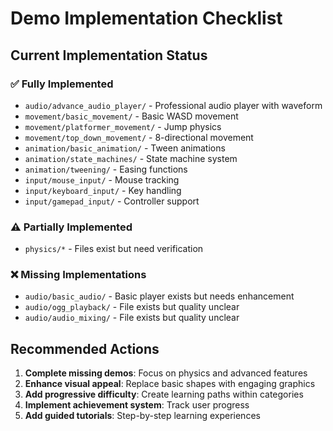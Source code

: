 # Demo Implementation Checklist

## Current Implementation Status

### ✅ Fully Implemented
- `audio/advance_audio_player/` - Professional audio player with waveform
- `movement/basic_movement/` - Basic WASD movement
- `movement/platformer_movement/` - Jump physics
- `movement/top_down_movement/` - 8-directional movement
- `animation/basic_animation/` - Tween animations
- `animation/state_machines/` - State machine system
- `animation/tweening/` - Easing functions
- `input/mouse_input/` - Mouse tracking
- `input/keyboard_input/` - Key handling
- `input/gamepad_input/` - Controller support

### ⚠️ Partially Implemented

- `physics/*` - Files exist but need verification

### ❌ Missing Implementations

- `audio/basic_audio/` - Basic player exists but needs enhancement
- `audio/ogg_playback/` - File exists but quality unclear
- `audio/audio_mixing/` - File exists but quality unclear

## Recommended Actions

1. **Complete missing demos**: Focus on physics and advanced features
2. **Enhance visual appeal**: Replace basic shapes with engaging graphics
3. **Add progressive difficulty**: Create learning paths within categories
4. **Implement achievement system**: Track user progress
5. **Add guided tutorials**: Step-by-step learning experiences

